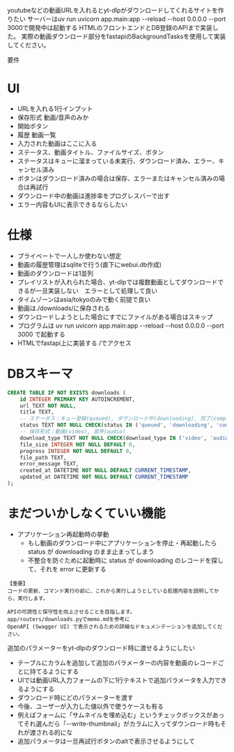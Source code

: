 youtubeなどの動画URLを入れるとyt-dlpがダウンロードしてくれるサイトを作りたい
サーバーはuv run uvicorn app.main:app --reload --host 0.0.0.0 --port 3000で開発中は起動する
HTMLのフロントエンドとDB登録のAPIまで実装した。
実際の動画ダウンロード部分をfastapiのBackgroundTasksを使用して実装してください。

要件

# UI

- URLを入れる1行インプット
- 保存形式 動画/音声のみか
- 開始ボタン
- 履歴 動画一覧
 - 入力された動画はここに入る
  - ステータス、動画タイトル、ファイルサイズ、ボタン
  - ステータスはキューに溜まっている未実行、ダウンロード済み、エラー、キャンセル済み
  - ボタンはダウンロード済みの場合は保存、エラーまたはキャンセル済みの場合は再試行
  - ダウンロード中の動画は進捗率をプログレスバーで出す
  - エラー内容もUIに表示できるならしたい

# 仕様

- プライベートで一人しか使わない想定
- 動画の履歴管理はsqliteで行う(直下にwebui.db作成)
- 動画のダウンロードは1並列
- プレイリストが入れられた場合、yt-dlpでは複数動画としてダウンロードできるが一旦実装しない　エラーとして処理して良い
- タイムゾーンはasia/tokyoのみで動く前提で良い
- 動画は./downloads/に保存される
- ダウンロードしようとした場合にすでにファイルがある場合はスキップ
- プログラムは uv run uvicorn app.main:app --reload --host 0.0.0.0 --port 3000 で起動する
- HTMLでfastapi上に実装する /でアクセス
  
# DBスキーマ

```sql
CREATE TABLE IF NOT EXISTS downloads (
    id INTEGER PRIMARY KEY AUTOINCREMENT,
    url TEXT NOT NULL,
    title TEXT,
    -- ステータス：キュー登録(queued), ダウンロード中(downloading), 完了(completed), エラー(error), キャンセル(canceled)
    status TEXT NOT NULL CHECK(status IN ('queued', 'downloading', 'completed', 'error', 'canceled')) DEFAULT 'queued',
    -- 保存形式：動画(video), 音声(audio)
    download_type TEXT NOT NULL CHECK(download_type IN ('video', 'audio')),
    file_size INTEGER NOT NULL DEFAULT 0,
    progress INTEGER NOT NULL DEFAULT 0,
    file_path TEXT,
    error_message TEXT,
    created_at DATETIME NOT NULL DEFAULT CURRENT_TIMESTAMP,
    updated_at DATETIME NOT NULL DEFAULT CURRENT_TIMESTAMP
);
```

# まだついかしなくていい機能

- アプリケーション再起動時の挙動
  - もし動画のダウンロード中にアプリケーションを停止・再起動したらstatus が downloading のまま止まってしまう
  - 不整合を防ぐために起動時に status が downloading のレコードを探して、それを error に更新する

```
【重要】
コードの更新、コマンド実行の前に、これから実行しようとしている処理内容を説明してから、実行します。

APIの可読性と保守性を向上させることを目指します。
app/routers/downloads.pyでmemo.mdを参考に
OpenAPI (Swagger UI) で表示されるための詳細なドキュメンテーションを追加してください。
```

追加のパラメーターをyt-dlpのダウンロード時に渡せるようにしたい

- テーブルにカラムを追加して追加のパラメーターの内容を動画のレコードごとに持てるようにする
- UIでは動画URL入力フォームの下に1行テキストで追加パラメータを入力できるようにする
- ダウンロード時にどのパラメーターを渡す
- 今後、ユーザーが入力した値以外で使うケースも有る
 - 例えばフォームに「サムネイルを埋め込む」というチェックボックスがあってそれ選んだら「--write-thumbnail」がカラムに入ってダウンロード時もそれが渡される的にな
- 追加パラメータは一旦再試行ボタンのaltで表示させるようにして

